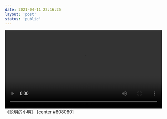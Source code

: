 ```yaml
---
date: 2021-04-11 22:16:25
layout: 'post'
status: 'public'
---
```

<video width="100%" controls="controls" border=0><source src="https://inz.oss-cn-beijing.aliyuncs.com/Videos/%E3%80%8A%E8%81%AA%E6%98%8E%E7%9A%84%E5%B0%8F%E6%98%8E%E3%80%8B.mp4"></video>
《聪明的小明》 [center #808080]
